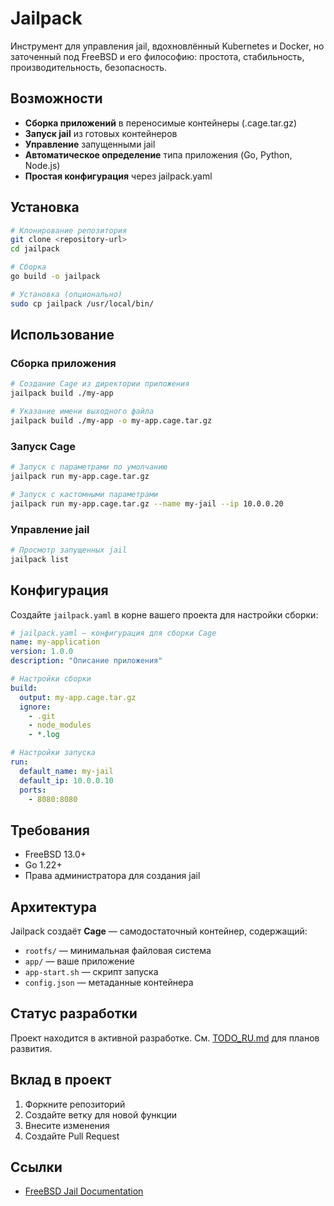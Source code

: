 # Jailpack

Инструмент для управления jail, вдохновлённый Kubernetes и Docker, но заточенный под FreeBSD и его философию: простота, стабильность, производительность, безопасность.

## Возможности

- **Сборка приложений** в переносимые контейнеры (.cage.tar.gz)
- **Запуск jail** из готовых контейнеров
- **Управление** запущенными jail
- **Автоматическое определение** типа приложения (Go, Python, Node.js)
- **Простая конфигурация** через jailpack.yaml

## Установка

```bash
# Клонирование репозитория
git clone <repository-url>
cd jailpack

# Сборка
go build -o jailpack

# Установка (опционально)
sudo cp jailpack /usr/local/bin/
```

## Использование

### Сборка приложения

```bash
# Создание Cage из директории приложения
jailpack build ./my-app

# Указание имени выходного файла
jailpack build ./my-app -o my-app.cage.tar.gz
```

### Запуск Cage

```bash
# Запуск с параметрами по умолчанию
jailpack run my-app.cage.tar.gz

# Запуск с кастомными параметрами
jailpack run my-app.cage.tar.gz --name my-jail --ip 10.0.0.20
```

### Управление jail

```bash
# Просмотр запущенных jail
jailpack list
```

## Конфигурация

Создайте `jailpack.yaml` в корне вашего проекта для настройки сборки:

```yaml
# jailpack.yaml — конфигурация для сборки Cage
name: my-application
version: 1.0.0
description: "Описание приложения"

# Настройки сборки
build:
  output: my-app.cage.tar.gz
  ignore:
    - .git
    - node_modules
    - *.log

# Настройки запуска
run:
  default_name: my-jail
  default_ip: 10.0.0.10
  ports:
    - 8080:8080
```

## Требования

- FreeBSD 13.0+
- Go 1.22+
- Права администратора для создания jail

## Архитектура

Jailpack создаёт **Cage** — самодостаточный контейнер, содержащий:

- `rootfs/` — минимальная файловая система
- `app/` — ваше приложение
- `app-start.sh` — скрипт запуска
- `config.json` — метаданные контейнера

## Статус разработки

Проект находится в активной разработке. См. [TODO_RU.md](TODO_RU.md) для планов развития.

## Вклад в проект

1. Форкните репозиторий
2. Создайте ветку для новой функции
3. Внесите изменения
4. Создайте Pull Request

## Ссылки

- [FreeBSD Jail Documentation](https://docs.freebsd.org/en/books/handbook/jails/)
